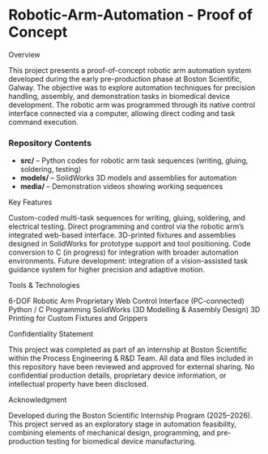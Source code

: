 # Robotic-Arm-Automation - Proof of Concept
Overview

This project presents a proof-of-concept robotic arm automation system developed during the early pre-production phase at Boston Scientific, Galway.
The objective was to explore automation techniques for precision handling, assembly, and demonstration tasks in biomedical device development.
The robotic arm was programmed through its native control interface connected via a computer, allowing direct coding and task command execution.

### Repository Contents

- **src/** – Python codes for robotic arm task sequences (writing, gluing, soldering, testing)
- **models/** – SolidWorks 3D models and assemblies for automation
- **media/** – Demonstration videos showing working sequences

Key Features

Custom-coded multi-task sequences for writing, gluing, soldering, and electrical testing.
Direct programming and control via the robotic arm’s integrated web-based interface.
3D-printed fixtures and assemblies designed in SolidWorks for prototype support and tool positioning.
Code conversion to C (in progress) for integration with broader automation environments.
Future development: integration of a vision-assisted task guidance system for higher precision and adaptive motion.

Tools & Technologies

6-DOF Robotic Arm
Proprietary Web Control Interface (PC-connected)
Python / C Programming
SolidWorks (3D Modelling & Assembly Design)
3D Printing for Custom Fixtures and Grippers

Confidentiality Statement

This project was completed as part of an internship at Boston Scientific within the Process Engineering & R&D Team.
All data and files included in this repository have been reviewed and approved for external sharing.
No confidential production details, proprietary device information, or intellectual property have been disclosed.

Acknowledgment

Developed during the Boston Scientific Internship Program (2025–2026).
This project served as an exploratory stage in automation feasibility, combining elements of mechanical design, programming, and pre-production testing for biomedical device manufacturing.
